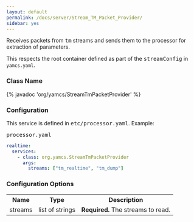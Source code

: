 ```yaml
---
layout: default
permalink: /docs/server/Stream_TM_Packet_Provider/
sidebar: yes
---
```


Receives packets from <tt>tm</tt> streams and sends them to the processor for extraction of parameters.

This respects the root container defined as part of the <tt>streamConfig</tt> in `yamcs.yaml`.

### Class Name
{% javadoc 'org/yamcs/StreamTmPacketProvider' %}

### Configuration

This service is defined in <tt>etc/processor.yaml</tt>. Example:

<pre class="r header">processor.yaml</pre>
```yaml
realtime:
  services:
    - class: org.yamcs.StreamTmPacketProvider
      args:
        streams: ["tm_realtime", "tm_dump"]
```

### Configuration Options

<table class="inline">
  <tr>
    <th>Name</th>
    <th>Type</th>
    <th>Description</th>
  </tr>
  <tr>
    <td class="code">streams</td>
    <td class="code">list of strings</td>
    <td><strong>Required.</strong> The streams to read.</td>
  </tr>
</table>
